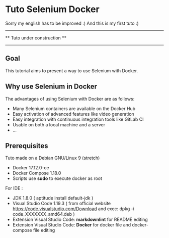 # Tuto Selenium Docker

Sorry my english has to be improved :)
And this is my first tuto :)

*****************************
** Tuto under construction **
*****************************

## Goal

This tutorial aims to present a way to use Selenium with Docker.

## Why use Selenium in Docker

The advantages of using Selenium with Docker are as follows:

* Many Selenium containers are available on the Docker Hub
* Easy activation of advanced features like video generation
* Easy integration with continuous integration tools like GitLab CI
* Usable on both a local machine and a server
* ...

## Prerequisites

Tuto made on a Debian GNU/Linux 9 (stretch)

* Docker 17.12.0-ce
* Docker Compose 1.18.0
* Scripts use **sudo** to execute docker as root

For IDE :

* JDK 1.8.0 ( aptitude install default-jdk )
* Visual Studio Code 1.19.3 ( from official website <https://code.visualstudio.com/Download> and exec: dpkg -i code_XXXXXXX_amd64.deb )
* Extension Visual Studio Code: **markdownlint** for README editing
* Extension Visual Studio Code: **Docker** for docker file and docker-compose file editing

